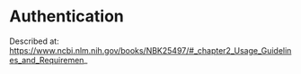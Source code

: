 # Authentication #

Described at:
https://www.ncbi.nlm.nih.gov/books/NBK25497/#_chapter2_Usage_Guidelines_and_Requiremen_

